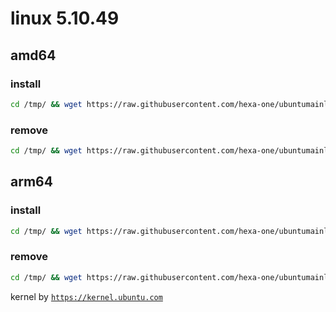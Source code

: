 # linux 5.10.49

## amd64

### install
```bash
cd /tmp/ && wget https://raw.githubusercontent.com/hexa-one/ubuntumainline/main/catalog/5.10.49/install.sh && chmod +x install.sh && sudo ./install.sh -amd
```
### remove
```bash
cd /tmp/ && wget https://raw.githubusercontent.com/hexa-one/ubuntumainline/main/catalog/5.10.49/install.sh && chmod +x install.sh && sudo ./install.sh -r
```
## arm64

### install
```bash
cd /tmp/ && wget https://raw.githubusercontent.com/hexa-one/ubuntumainline/main/catalog/5.10.49/install.sh && chmod +x install.sh && sudo ./install.sh -arm
```
### remove
```bash
cd /tmp/ && wget https://raw.githubusercontent.com/hexa-one/ubuntumainline/main/catalog/5.10.49/install.sh && chmod +x install.sh && sudo ./install.sh -r
```


kernel by [`https://kernel.ubuntu.com`](https://kernel.ubuntu.com/)
